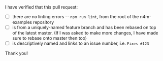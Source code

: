 I have verified that this pull request:

* [ ] there are no linting errors -- `npm run lint`, from the root of the n4m-examples repository
* [ ] is from a uniquely-named feature branch and has been rebased on top of the latest master. (If I was asked to make more changes, I have made sure to rebase onto master then too)
* [ ] is descriptively named and links to an issue number, i.e. `Fixes #123`

Thank you!
